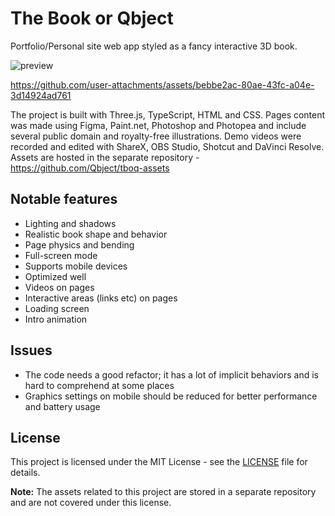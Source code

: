 # The Book or Qbject

Portfolio/Personal site web app styled as a fancy interactive 3D book.

![preview](https://github.com/user-attachments/assets/d9f822a4-b90c-404d-a75a-7302f6d6fe6e)

https://github.com/user-attachments/assets/bebbe2ac-80ae-43fc-a04e-3d14924ad761

The project is built with Three.js, TypeScript, HTML and CSS. Pages content was made using Figma, Paint.net, Photoshop and Photopea and include several public domain and royalty-free illustrations. Demo videos were recorded and edited with ShareX, OBS Studio, Shotcut and DaVinci Resolve. Assets are hosted in the separate repository - https://github.com/Qbject/tboq-assets

## Notable features

- Lighting and shadows
- Realistic book shape and behavior
- Page physics and bending
- Full-screen mode
- Supports mobile devices
- Optimized well
- Videos on pages
- Interactive areas (links etc) on pages
- Loading screen
- Intro animation

## Issues

- The code needs a good refactor; it has a lot of implicit behaviors and is hard to comprehend at some places
- Graphics settings on mobile should be reduced for better performance and battery usage

## License

This project is licensed under the MIT License - see the [LICENSE](./LICENSE) file for details.

**Note:** The assets related to this project are stored in a separate repository and are not covered under this license.

